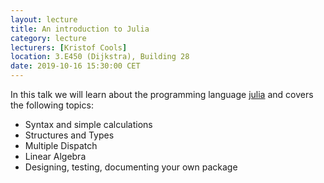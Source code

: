 ```yaml
---
layout: lecture
title: An introduction to Julia
category: lecture
lecturers: [Kristof Cools]
location: 3.E450 (Dijkstra), Building 28 
date: 2019-10-16 15:30:00 CET
---
```


In this talk we will learn about the programming language [julia] and covers the following topics:

 * Syntax and simple calculations
 * Structures and Types
 * Multiple Dispatch
 * Linear Algebra
 * Designing, testing, documenting your own package


[julia]:https://julialang.org/
